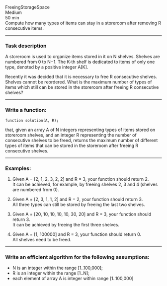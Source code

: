 FreeingStorageSpace  
Medium  
50 min  
Compute how many types of items can stay in a storeroom after removing R consecutive items.

---

### Task description

A storeroom is used to organize items stored in it on N shelves. Shelves are numbered from 0 to N−1. The K-th shelf is dedicated to items of only one type, denoted by a positive integer A[K].

Recently it was decided that it is necessary to free R consecutive shelves. Shelves cannot be reordered. What is the maximum number of types of items which still can be stored in the storeroom after freeing R consecutive shelves?

---

### Write a function:

```function solution(A, R);```

that, given an array A of N integers representing types of items stored on storeroom shelves, and an integer R representing the number of consecutive shelves to be freed, returns the maximum number of different types of items that can be stored in the storeroom after freeing R consecutive shelves.

---

### Examples:

1. Given A = [2, 1, 2, 3, 2, 2] and R = 3, your function should return 2.  
   It can be achieved, for example, by freeing shelves 2, 3 and 4 (shelves are numbered from 0).

2. Given A = [2, 3, 1, 1, 2] and R = 2, your function should return 3.  
   All three types can still be stored by freeing the last two shelves.

3. Given A = [20, 10, 10, 10, 10, 30, 20] and R = 3, your function should return 3.  
   It can be achieved by freeing the first three shelves.

4. Given A = [1, 100000] and R = 3, your function should return 0.  
   All shelves need to be freed.

---

### Write an efficient algorithm for the following assumptions:

- N is an integer within the range [1..100,000];
- R is an integer within the range [1..N];
- each element of array A is integer within range [1..100,000]
